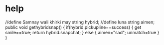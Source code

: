 # help
//define Samnay wali khirki may
string hybrid;
//define luna 
string aimen;
public void gethybridsnap() {
    if(hybrid.pickupline==success) {
        get smile==true;
        return hybrid.snapchat;
    }
    else {
        aimen="sad";
        unmatch=true
    }
}
